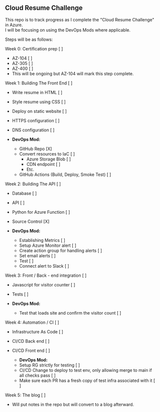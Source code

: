 ## Cloud Resume Challenge 
This repo is to track progress as I complete the "Cloud Resume Challenge" in Azure.\
I will be focusing on using the DevOps Mods where applicable. 

Steps will be as follows: 

Week 0: Certification prep [ ] 
  * AZ-104 [ ]
  * AZ-305 [ ]
  * AZ-400 [ ]
  * This will be ongoing but AZ-104 will mark this step complete. 

Week 1: Building The Front End [ ]
  * Write resume in HTML [ ]
  * Style resume using CSS [ ]
  * Deploy on static website [ ]
  * HTTPS configuration  [ ]
  * DNS configuration [ ]

  * **DevOps Mod:**
    * GitHub Repo [X]
    * Convert resources to IaC [ ]
      * Azure Storage Blob [ ]
      * CDN endpoint [ ]
      * Etc.
    * GitHub Actions (Build, Deploy, Smoke Test) [ ] 

Week 2: Building The API [ ]
  * Database [ ]
  * API [ ]
  * Python for Azure Function [ ]
  * Source Control [X]

  * **DevOps Mod:**
    * Establishing Metrics [ ]
    * Setup Azure Monitor alert [ ]
    * Create action group for handling alerts [ ]
    * Set email alerts [ ]
    * Test [ ]
    * Connect alert to Slack [ ]

Week 3: Front / Back - end integration [ ]
  * Javascript for visitor counter [ ]
  * Tests  [ ]

  * **DevOps Mod:**
    * Test that loads site and confirm the visitor count [ ]

Week 4: Automation / CI [ ] 
  * Infrastructure As Code [ ]
  * CI/CD Back end [ ]
  * CI/CD Front end [ ]

    * **DevOps Mod:**
    * Setup RG strictly for testing [ ]
    * CI/CD Change to deploy to test env, only allowing merge to main if all checks pass [ ]
    * Make sure each PR has a fresh copy of test infra associated with it [ ]

Week 5: The blog [ ]
  * Will put notes in the repo but will convert to a blog afterward.


  


